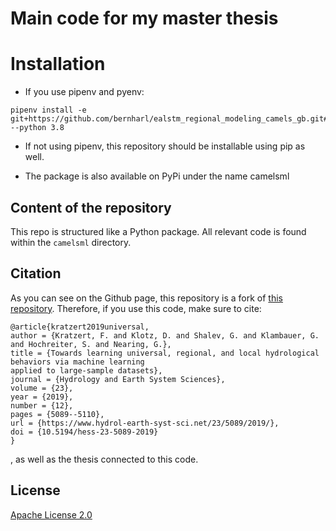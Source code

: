 # Main code for my master thesis


# Installation
- If you use pipenv and pyenv:
```
pipenv install -e git+https://github.com/bernharl/ealstm_regional_modeling_camels_gb.git#egg=camelsml --python 3.8
```
- If not using pipenv, this repository should be installable using pip as well.

- The package is also available on PyPi under the name camelsml

## Content of the repository
This repo is structured like a Python package. All relevant code is found within the `camelsml` directory.


## Citation

As you can see on the Github page, this repository is a fork of [this repository](https://github.com/kratzert/ealstm_regional_modeling).
Therefore, if you use this code, make sure to cite:

```
@article{kratzert2019universal,
author = {Kratzert, F. and Klotz, D. and Shalev, G. and Klambauer, G. and Hochreiter, S. and Nearing, G.},
title = {Towards learning universal, regional, and local hydrological behaviors via machine learning 
applied to large-sample datasets},
journal = {Hydrology and Earth System Sciences},
volume = {23},
year = {2019},
number = {12},
pages = {5089--5110},
url = {https://www.hydrol-earth-syst-sci.net/23/5089/2019/},
doi = {10.5194/hess-23-5089-2019}
}
```
, as well as the thesis connected to this code.

## License
[Apache License 2.0](https://github.com/kratzert/ealstm_regional_modeling/blob/master/LICENSE)
